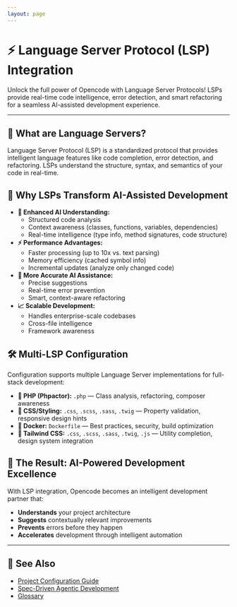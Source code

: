 ```yaml
---
layout: page
---
```


# ⚡ Language Server Protocol (LSP) Integration

Unlock the full power of Opencode with Language Server Protocols! LSPs provide real-time code intelligence, error detection, and smart refactoring for a seamless AI-assisted development experience.

---

## 🤔 What are Language Servers?

Language Server Protocol (LSP) is a standardized protocol that provides intelligent language features like code completion, error detection, and refactoring. LSPs understand the structure, syntax, and semantics of your code in real-time.



## 🚀 Why LSPs Transform AI-Assisted Development

- **🧠 Enhanced AI Understanding:**
  - Structured code analysis
  - Context awareness (classes, functions, variables, dependencies)
  - Real-time intelligence (type info, method signatures, code structure)
- **⚡ Performance Advantages:**
  - Faster processing (up to 10x vs. text parsing)
  - Memory efficiency (cached symbol info)
  - Incremental updates (analyze only changed code)
- **🎯 More Accurate AI Assistance:**
  - Precise suggestions
  - Real-time error prevention
  - Smart, context-aware refactoring
- **📈 Scalable Development:**
  - Handles enterprise-scale codebases
  - Cross-file intelligence
  - Framework awareness



## 🛠️ Multi-LSP Configuration

Configuration supports multiple Language Server implementations for full-stack development:

- **🐘 PHP (Phpactor):** `.php` — Class analysis, refactoring, composer awareness
- **🎨 CSS/Styling:** `.css`, `.scss`, `.sass`, `.twig` — Property validation, responsive design hints
- **🐳 Docker:** `Dockerfile` — Best practices, security, build optimization
- **🌊 Tailwind CSS:** `.css`, `.scss`, `.sass`, `.twig`, `.js` — Utility completion, design system integration



## 🌟 The Result: AI-Powered Development Excellence

With LSP integration, Opencode becomes an intelligent development partner that:
- **Understands** your project architecture
- **Suggests** contextually relevant improvements
- **Prevents** errors before they happen
- **Accelerates** development through intelligent automation

---

## 🔗 See Also

- [Project Configuration Guide](./project-configuration.md)
- [Spec-Driven Agentic Development](./spec-drive-agentic-dev.md)
- [Glossary](./glossary.md)
